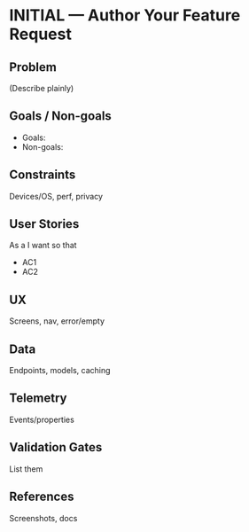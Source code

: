 # INITIAL — Author Your Feature Request

## Problem
(Describe plainly)

## Goals / Non-goals
- Goals:
- Non-goals:

## Constraints
Devices/OS, perf, privacy

## User Stories
As a <user> I want <goal> so that <benefit>
- AC1
- AC2

## UX
Screens, nav, error/empty

## Data
Endpoints, models, caching

## Telemetry
Events/properties

## Validation Gates
List them

## References
Screenshots, docs